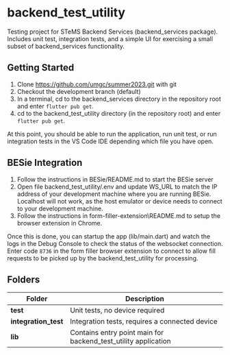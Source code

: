 # backend_test_utility

Testing project for STeMS Backend Services (backend_services package). Includes unit test, integration tests, and a simple UI for exercising a small subset of backend_services functionality. 

## Getting Started

1. Clone https://github.com/umgc/summer2023.git with git
2. Checkout the development branch (default)
3. In a terminal, cd to the backend_services directory in the repository root and enter `flutter pub get`.
4. cd to the backend_test_utility directory (in the repository root) and enter `flutter pub get`.

At this point, you should be able to run the application, run unit test, or run integration tests in the VS Code IDE depending which file you have open.

## BESie Integration

1. Follow the instructions in BESie/README.md to start the BESie server
2. Open file backend_test_utility/.env and update WS_URL to match the IP address of your development machine where you are running BESie. Localhost will not work, as the host emulator or device needs to connect to your development machine.
3. Follow the instructions in form-filler-extension\README.md to setup the browser extension in Chrome.

Once this is done, you can startup the app (lib/main.dart) and watch the logs in the Debug Console to check the status of the websocket connection. Enter code `8736` in the form filler browser extension to connect to allow fill requests to be picked up by the backend_test_utility for processing.

## Folders

|Folder| Description |
|--|--|
|**test** | Unit tests, no device required |
|**integration_test** | Integration tests, requires a connected device |
|**lib** | Contains entry point main for backend_test_utility application |
